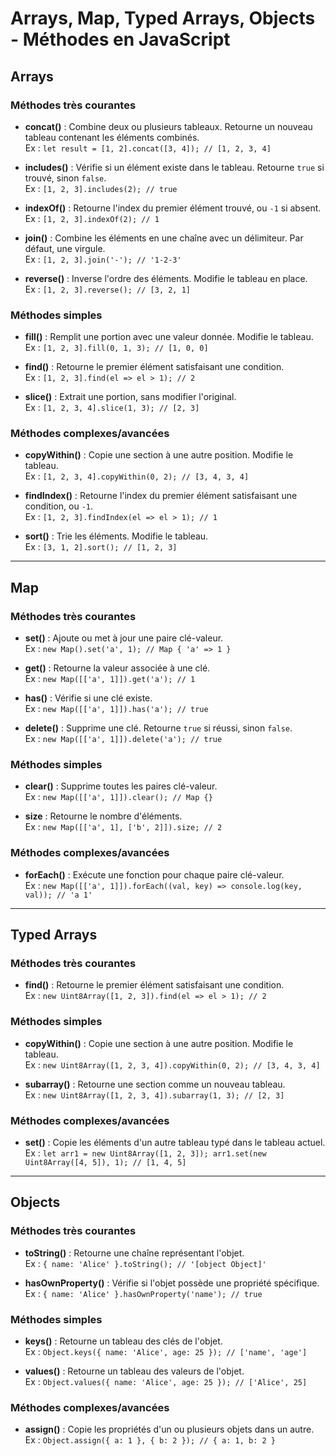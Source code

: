 # Arrays, Map, Typed Arrays, Objects - Méthodes en JavaScript

## Arrays

### Méthodes très courantes
- **concat()** : Combine deux ou plusieurs tableaux. Retourne un nouveau tableau contenant les éléments combinés.  
  Ex : `let result = [1, 2].concat([3, 4]); // [1, 2, 3, 4]`

- **includes()** : Vérifie si un élément existe dans le tableau. Retourne `true` si trouvé, sinon `false`.  
  Ex : `[1, 2, 3].includes(2); // true`

- **indexOf()** : Retourne l'index du premier élément trouvé, ou `-1` si absent.  
  Ex : `[1, 2, 3].indexOf(2); // 1`

- **join()** : Combine les éléments en une chaîne avec un délimiteur. Par défaut, une virgule.  
  Ex : `[1, 2, 3].join('-'); // '1-2-3'`

- **reverse()** : Inverse l'ordre des éléments. Modifie le tableau en place.  
  Ex : `[1, 2, 3].reverse(); // [3, 2, 1]`

### Méthodes simples
- **fill()** : Remplit une portion avec une valeur donnée. Modifie le tableau.  
  Ex : `[1, 2, 3].fill(0, 1, 3); // [1, 0, 0]`

- **find()** : Retourne le premier élément satisfaisant une condition.  
  Ex : `[1, 2, 3].find(el => el > 1); // 2`

- **slice()** : Extrait une portion, sans modifier l'original.  
  Ex : `[1, 2, 3, 4].slice(1, 3); // [2, 3]`

### Méthodes complexes/avancées
- **copyWithin()** : Copie une section à une autre position. Modifie le tableau.  
  Ex : `[1, 2, 3, 4].copyWithin(0, 2); // [3, 4, 3, 4]`

- **findIndex()** : Retourne l'index du premier élément satisfaisant une condition, ou `-1`.  
  Ex : `[1, 2, 3].findIndex(el => el > 1); // 1`

- **sort()** : Trie les éléments. Modifie le tableau.  
  Ex : `[3, 1, 2].sort(); // [1, 2, 3]`

---

## Map

### Méthodes très courantes
- **set()** : Ajoute ou met à jour une paire clé-valeur.  
  Ex : `new Map().set('a', 1); // Map { 'a' => 1 }`

- **get()** : Retourne la valeur associée à une clé.  
  Ex : `new Map([['a', 1]]).get('a'); // 1`

- **has()** : Vérifie si une clé existe.  
  Ex : `new Map([['a', 1]]).has('a'); // true`

- **delete()** : Supprime une clé. Retourne `true` si réussi, sinon `false`.  
  Ex : `new Map([['a', 1]]).delete('a'); // true`

### Méthodes simples
- **clear()** : Supprime toutes les paires clé-valeur.  
  Ex : `new Map([['a', 1]]).clear(); // Map {}`

- **size** : Retourne le nombre d'éléments.  
  Ex : `new Map([['a', 1], ['b', 2]]).size; // 2`

### Méthodes complexes/avancées
- **forEach()** : Exécute une fonction pour chaque paire clé-valeur.  
  Ex : `new Map([['a', 1]]).forEach((val, key) => console.log(key, val)); // 'a 1'`

---

## Typed Arrays

### Méthodes très courantes
- **find()** : Retourne le premier élément satisfaisant une condition.  
  Ex : `new Uint8Array([1, 2, 3]).find(el => el > 1); // 2`

### Méthodes simples
- **copyWithin()** : Copie une section à une autre position. Modifie le tableau.  
  Ex : `new Uint8Array([1, 2, 3, 4]).copyWithin(0, 2); // [3, 4, 3, 4]`

- **subarray()** : Retourne une section comme un nouveau tableau.  
  Ex : `new Uint8Array([1, 2, 3, 4]).subarray(1, 3); // [2, 3]`

### Méthodes complexes/avancées
- **set()** : Copie les éléments d'un autre tableau typé dans le tableau actuel.  
  Ex : `let arr1 = new Uint8Array([1, 2, 3]); arr1.set(new Uint8Array([4, 5]), 1); // [1, 4, 5]`

---

## Objects

### Méthodes très courantes
- **toString()** : Retourne une chaîne représentant l'objet.  
  Ex : `{ name: 'Alice' }.toString(); // '[object Object]'`

- **hasOwnProperty()** : Vérifie si l'objet possède une propriété spécifique.  
  Ex : `{ name: 'Alice' }.hasOwnProperty('name'); // true`

### Méthodes simples
- **keys()** : Retourne un tableau des clés de l'objet.  
  Ex : `Object.keys({ name: 'Alice', age: 25 }); // ['name', 'age']`

- **values()** : Retourne un tableau des valeurs de l'objet.  
  Ex : `Object.values({ name: 'Alice', age: 25 }); // ['Alice', 25]`

### Méthodes complexes/avancées
- **assign()** : Copie les propriétés d'un ou plusieurs objets dans un autre.  
  Ex : `Object.assign({ a: 1 }, { b: 2 }); // { a: 1, b: 2 }`
